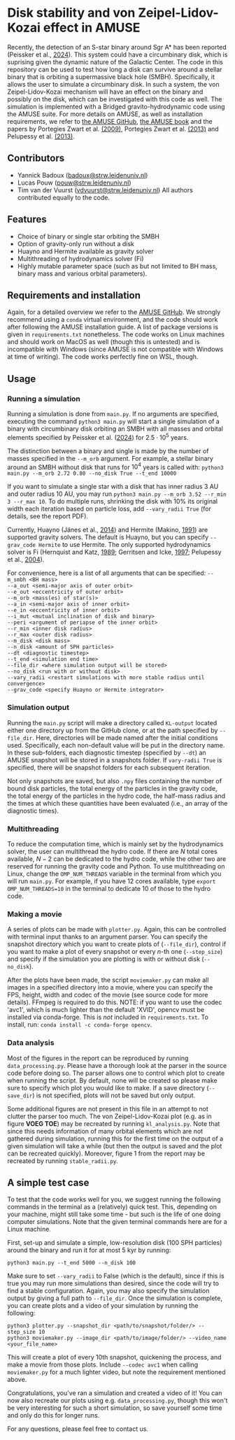# Disk stability and von Zeipel-Lidov-Kozai effect in AMUSE

Recently, the detection of an S-star binary around Sgr A* has been reported (Peissker et al., [2024](https://www.nature.com/articles/s41467-024-54748-3)). This system could have a circumbinary disk, which is suprising given the dynamic nature of the Galactic Center. The code in this repository can be used to test how long a disk can survive around a stellar binary that is orbiting a supermassive black hole (SMBH). Specifically, it allows the user to simulate a circumbinary disk. In such a system, the von Zeipel-Lidov-Kozai mechanism will have an effect on the binary and possibly on the disk, which can be investigated with this code as well. The simulation is implemented with a Bridged gravito-hydrodynamic code using the AMUSE suite. For more details on AMUSE, as well as installation requirements, we refer to [the AMUSE GitHub](https://github.com/spzwart/AMUSE), [the AMUSE book](https://iopscience.iop.org/book/mono/978-0-7503-1320-9) and the papers by Portegies Zwart et al. [(2009)](https://www.sciencedirect.com/science/article/abs/pii/S1384107608001085?via%3Dihub), Portegies Zwart et al. [(2013)](https://www.sciencedirect.com/science/article/abs/pii/S0010465512003116?via%3Dihub) and Pelupessy et al. [(2013)](https://www.aanda.org/articles/aa/full_html/2013/09/aa21252-13/aa21252-13.html).

## Contributors
- Yannick Badoux (badoux@strw.leidenuniv.nl)
- Lucas Pouw (pouw@strw.leidenuniv.nl)
- Tim van der Vuurst (vdvuurst@strw.leidenuniv.nl)
All authors contributed equally to the code.

## Features
- Choice of binary or single star orbiting the SMBH
- Option of gravity-only run without a disk
- Huayno and Hermite available as gravity solver
- Multithreading of hydrodynamics solver (Fi)
- Highly mutable parameter space (such as but not limited to BH mass, binary mass and various orbital parameters).

## Requirements and installation
Again, for a detailed overview we refer to the [AMUSE GitHub](https://github.com/spzwart/AMUSE). We strongly recommend using a ``conda`` virtual environment, and the code should work after following the AMUSE installation guide. A list of package versions is given in ```requirements.txt``` nonetheless. The code works on Linux machines and should work on MacOS as well (though this is untested) and is incompatible with Windows (since AMUSE is not compatible with Windows at time of writing). The code works perfectly fine on WSL, though.

## Usage

### Running a simulation
Running a simulation is done from `main.py`. If no arguments are specified, executing the command `python3 main.py` will start a single simulation of a binary with circumbinary disk orbiting an SMBH with all masses and orbital elements specified by Peissker et al. ([2024](https://www.nature.com/articles/s41467-024-54748-3)) for $2.5 \cdot 10^5$ years.

The distinction between a binary and single is made by the number of masses specified in the `--m_orb` argument. For example, a stellar binary around an SMBH without disk that runs for $10^4$ years is called with:
`python3 main.py --m_orb 2.72 0.80 --no_disk True --t_end 10000`

If you want to simulate a single star with a disk that has inner radius 3 AU and outer radius 10 AU, you may run
`python3 main.py --m_orb 3.52 --r_min 3 --r_max 10`. To do multiple runs, shrinking the disk with 10% its original width each iteration based on particle loss, add `--vary_radii True` (for details, see the report PDF). 

Currently, Huayno (Jänes et al., [2014](https://www.aanda.org/articles/aa/full_html/2014/10/aa23831-14/aa23831-14.html)) and Hermite (Makino, [1991](https://ui.adsabs.harvard.edu/abs/1991ApJ...369..200M/abstract)) are supported gravity solvers. The default is Huayno, but you can specify `--grav_code Hermite` to use Hermite. The only supported hydrodynamics solver is Fi (Hernquist and Katz, [1989](https://ui.adsabs.harvard.edu/abs/1989ApJS...70..419H/abstract); Gerritsen and Icke, [1997](https://adsabs.harvard.edu/full/1997A%26A...325..972G); Pelupessy et al., [2004](https://www.aanda.org/articles/aa/abs/2004/28/aa0071-04/aa0071-04.html)).

For convenience, here is a list of all arguments that can be specified:
`--m_smbh <BH mass>`\
`--a_out <semi-major axis of outer orbit>`\
`--e_out <eccentricity of outer orbit>`\
`--m_orb <mass(es) of star(s)>`\
`--a_in <semi-major axis of inner orbit>`\
`--e_in <eccentricity of inner orbit>`\
`--i_mut <mutual inclination of disk and binary>`\
`--peri <argument of periapse of the inner orbit>`\
`--r_min <inner disk radius>`\
`--r_max <outer disk radius>`\
`--m_disk <disk mass>`\
`--n_disk <amount of SPH particles>`\
`--dt <diagnostic timestep>`\
`--t_end <simulation end time>`\
`--file_dir <where simulation output will be stored>`\
`--no_disk <run with or without disk>`\
`--vary_radii <restart simulations with more stable radius until convergence>`\
`--grav_code <specify Huayno or Hermite integrator>` 

### Simulation output
Running the `main.py` script will make a directory called `KL-output` located either one directory up from the GitHub clone, or at the path specified by `--file_dir`. Here, directories will be made named after the initial conditions used. Specifically, each non-default value will be put in the directory name. In these sub-folders, each diagnostic timestep (specified by `--dt`) an AMUSE snapshot will be stored in a snapshots folder. If `vary-radii True` is specified, there will be snapshot folders for each subsequent iteration. 

Not only snapshots are saved, but also `.npy` files containing the number of bound disk particles, the total energy of the particles in the gravity code, the total energy of the particles in the hydro code, the half-mass radius and the times at which these quantities have been evaluated (i.e., an array of the diagnostic times).

### Multithreading
To reduce the computation time, which is mainly set by the hydrodynamics solver, the user can multithread the hydro code. If there are $N$ total cores available, $N-2$ can be dedicated to the hydro code, while the other two are reserved for running the gravity code and Python. To use multithreading on Linux, change the `OMP_NUM_THREADS` variable in the terminal from which you will run `main.py`. For example, if you have 12 cores available, type `export OMP_NUM_THREADS=10` in the terminal to dedicate 10 of those to the hydro code.

### Making a movie
A series of plots can be made with `plotter.py`. Again, this can be controlled with terminal input thanks to an argument parser. You can specify the snapshot directory which you want to create plots of (`--file_dir`), control if you want to make a plot of every snapshot or every $n$-th one (`--step_size`) and specify if the simulation you are plotting is with or without disk (`--no_disk`). 

After the plots have been made, the script `moviemaker.py` can make all images in a specified directory into a movie, where you can specify the FPS, height, width and codec of the movie (see source code for more details). FFmpeg is required to do this. NOTE: if you want to use the codec 'avc1', which is much lighter than the default 'XVID', opencv must be installed via conda-forge. This is *not* included in `requirements.txt`. To install, run: ```conda install -c conda-forge opencv```.

### Data analysis
Most of the figures in the report can be reproduced by running `data_processing.py`. Please have a thorough look at the parser in the source code before doing so. The parser allows one to control which plot to create when running the script. By default, none will be created so please make sure to specify which plot you would like to make. If a save directory (`--save_dir`) is not specified, plots will not be saved but only output. 

Some additional figures are not present in this file in an attempt to not clutter the parser too much. The von Zeipel-Lidov-Kozai plot (e.g. as in figure **VOEG TOE**) may be recreated by running `kl_analysis.py`. Note that since this needs information of many orbital elements which are not gathered during simulation, running this for the first time on the output of a given simulation will take a while (but then the output is saved and the plot can be recreated quickly). Moreover, figure 1 from the report may be recreated by running `stable_radii.py`. 

## A simple test case
To test that the code works well for you, we suggest running the following commands in the terminal as a (relatively) quick test. This, depending on your machine, might still take some time - but such is the life of one doing computer simulations. Note that the given terminal commands here are for a Linux machine.

First, set-up and simulate a simple, low-resolution disk (100 SPH particles) around the binary and run it for at most 5 kyr by running:

```python3 main.py --t_end 5000 --n_disk 100```

Make sure to set `--vary_radii` to False (which is the default), since if this is true you may run more simulations than desired, since the code will try to find a stable configuration. Again, you may also specify the simulation output by giving a full path to `--file_dir`. Once the simulation is complete, you can create plots and a video of your simulation by running the following:

```python3 plotter.py --snapshot_dir <path/to/snapshot/folder/> --step_size 10 ``` \
```python3 moviemaker.py --image_dir <path/to/image/folder/> --video_name <your_file_name> ```

This will create a plot of every 10th snapshot, quickening the process, and make a movie from those plots. Include ``--codec avc1`` when calling `moviemaker.py` for a much lighter video, but note the requirement mentioned above.

Congratulations, you've ran a simulation and created a video of it! You can now also recreate our plots using e.g. `data_processing.py`, though this won't be very interesting for such a short simulation, so save yourself some time and only do this for longer runs. 

For any questions, please feel free to contact us.